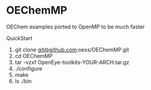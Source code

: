 OEChemMP
========

OEChem examples ported to OpenMP to be much faster

QuickStart

1. git clone git@github.com:oess/OEChemMP.git
2. cd OEChemMP
3. tar -vzxf OpenEye-toolkits-YOUR-ARCH.tar.gz 
4. ./configure
5. make
6. ls ./bin
